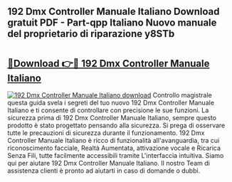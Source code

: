 ## 192 Dmx Controller Manuale Italiano Download gratuit PDF - Part-qpp Italiano Nuovo manuale del proprietario di riparazione y8STb

# <h2><a href="http://df93np.blite.top/?on=192+Dmx+Controller+Manuale+Italiano">🔗Download 👉🔴 192 Dmx Controller Manuale Italiano</a></h2>

[![192 Dmx Controller Manuale Italiano download](https://i.imgur.com/lujVjoI.png)](http://df93np.blite.top/?on=192+Dmx+Controller+Manuale+Italiano)
Controllo magistrale questa guida svela i segreti del tuo nuovo 192 Dmx Controller Manuale Italiano e ti consente di controllare con precisione le sue funzioni. La sicurezza prima di 192 Dmx Controller Manuale Italiano, sempre questo prodotto è stato progettato pensando alla sicurezza. Si prega di osservare tutte le precauzioni di sicurezza durante il funzionamento. 192 Dmx Controller Manuale Italiano è ricco di funzionalità all'avanguardia, tra cui riconoscimento facciale, Realtà Aumentata, attivazione vocale e Ricarica Senza Fili, tutte facilmente accessibili tramite L'interfaccia intuitiva. Siamo qui per aiutare 192 Dmx Controller Manuale Italiano. Il nostro Team di assistenza clienti è pronto ad aiutarti in caso di domande o dubbi.
